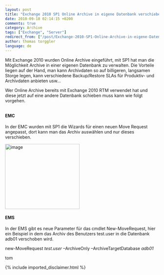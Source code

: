 ```yaml
---
layout: post
title: "Exchange 2010 SP1 Online Archive in eigene Datenbank verschieben"
date: 2010-09-18 02:14:15 +0200
comments: true
category: Archive
tags: ["Exchange", "Server"]
redirect_from: ["/post/Exchange-2010-SP1-Online-Archive-in-eigene-Datenbank-verschieben", "/post/exchange-2010-sp1-online-archive-in-eigene-datenbank-verschieben"]
author: thomas torggler
language: de
---
```

<!-- more -->
<p>Mit Exchange 2010 wurden Online Archive eingeführt, mit SP1 hat man die Möglichkeit Archive in einer eigenen Datenbank zu verwalten. Die Vorteile liegen auf der Hand, man kann Archivdaten so auf billigeren, langsamen Storge legen, kann verschiedene Backup/Restore SLAs für Produktiv- und Archivdaten anbieten usw…</p>  <p>Wer Online Archive bereits mit Exchange 2010 RTM verwendet hat und diese jetzt auf eine andere Datenbank schieben muss kann wie folgt vorgehen.</p>  <h6></h6>  <h4>EMC</h4>  <p>In der EMC wurden mit SP1 die Wizards für einen neuen Move Request angepasst, dort kann man das Archiv auswählen und nur dieses verschieben.</p>  <p><a href="/assets/archive/image_270.png"><img style="background-image: none; border-bottom: 0px; border-left: 0px; margin: ; padding-left: 0px; padding-right: 0px; display: inline; border-top: 0px; border-right: 0px; padding-top: 0px" title="image" border="0" alt="image" src="/assets/archive/image_thumb_268.png" width="244" height="213" /></a></p>  <h4>EMS</h4>  <p>In der EMS gibt es neue Parameter für das cmdlet New-MoveRequest, hier ein Beispiel in dem das Archiv des Benutzers test.user in die Datenbank adb01 verschoben wird.</p>  <p>new-MoveRequest <em>test.user</em> –ArchiveOnly –ArchiveTargetDatabase <em>adb01</em></p>  <p><em></em></p>  <p>tom</p>
{% include imported_disclaimer.html %}
